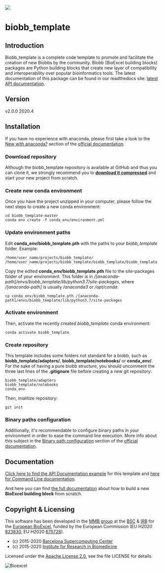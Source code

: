 [![](https://readthedocs.org/projects/biobb-template/badge/?version=latest)](https://biobb-template.readthedocs.io/en/latest/?badge=latest)

# biobb_template

## Introduction
Biobb_template is a complete code template to promote and facilitate the creation of
new Biobbs by the community.
Biobb (BioExcel building blocks) packages are Python building blocks that
create new layer of compatibility and interoperability over popular
bioinformatics tools.
The latest documentation of this package can be found in our readthedocs site:
[latest API documentation](http://biobb_template.readthedocs.io/en/latest/).

## Version
v2.0.0 2020.4

## Installation

If you have no experience with anaconda, please first take a look to the [New with anaconda?](https://biobb-documentation.readthedocs.io/en/latest/first_steps.html#new-with-anaconda) section of the [official documentation](https://biobb-documentation.readthedocs.io/en/latest/).

### Download repository

Although the biobb_template repository is available at GitHub and thus you can clone it, we strongly recommend you to [**download it compressed**](https://github.com/bioexcel/biobb_template/archive/master.zip) and start your new project from scratch. 

### Create new conda environment

Once you have the project unzipped in your computer, please follow the next steps to create a new conda environment:

```console
cd biobb_template-master
conda env create -f conda_env/environment.yml
```

### Update environment paths

Edit **conda_env/biobb_template.pth** with the paths to your *biobb_template* folder. Example:

```console
/home/user_name/projects/biobb_template/
/home/user_name/projects/biobb_template/biobb_template/biobb_template
```

Copy the edited **conda_env/biobb_template.pth** file to the site-packages folder of your environment. This folder is in */[anaconda-path]/envs/biobb_template/lib/python3.7/site-packages*, where */[anaconda-path]* is usually */anaconda3* or */opt/conda*.

```console
cp conda_env/biobb_template.pth /[anaconda-path]/envs/biobb_template/lib/python3.7/site-packages
```

### Activate environment

Then, activate the recently created *biobb_template* conda environment:

```console
conda activate biobb_template
```

### Create repository

This template includes some folders not standard for a biobb, such as **biobb_template/adapters/**, **biobb_template/notebooks/** or **conda_env/**. For the sake of having a pure biobb structure, you should uncomment the three last lines of the **.gitignore** file before creating a new git repository:

```console
biobb_template/adapters
biobb_template/notebooks
conda_env
```
Then, inialitize repository:

```console
git init
```

### Binary paths configuration

Additionally, it's recommendable to configure binary paths in your environment in order to ease the command line execution. More info about this subject in the [Binary path configuration](https://biobb-documentation.readthedocs.io/en/latest/execution.html#binary-path-configuration) section of the [official documentation](https://biobb-documentation.readthedocs.io/en/latest/).

## Documentation

[Click here to find the API Documentation example](https://biobb-template.readthedocs.io/en/latest/template.html) for this template and [here for Command Line documentation](http://biobb_template.readthedocs.io/en/latest/command_line.html).

And here you can find [the full documentation](https://biobb-documentation.readthedocs.io/en/latest/) about how to build a new **BioExcel building block** from scratch.

## Copyright & Licensing
This software has been developed in the [MMB group](http://mmb.irbbarcelona.org) at the [BSC](http://www.bsc.es/) & [IRB](https://www.irbbarcelona.org/) for the [European BioExcel](http://bioexcel.eu/), funded by the European Commission (EU H2020 [823830](http://cordis.europa.eu/projects/823830), EU H2020 [675728](http://cordis.europa.eu/projects/675728)).

* (c) 2015-2020 [Barcelona Supercomputing Center](https://www.bsc.es/)
* (c) 2015-2020 [Institute for Research in Biomedicine](https://www.irbbarcelona.org/)

Licensed under the
[Apache License 2.0](https://www.apache.org/licenses/LICENSE-2.0), see the file LICENSE for details.

![](https://bioexcel.eu/wp-content/uploads/2019/04/Bioexcell_logo_1080px_transp.png "Bioexcel")
